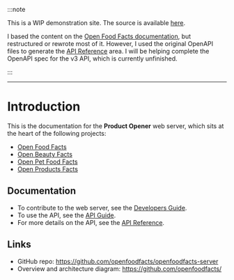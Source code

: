 :::note

<!-- vale off -->

This is a WIP demonstration site. The source is available [here](https://github.com/emertechie/docs-demo/).

I based the content on the [Open Food Facts documentation](https://openfoodfacts.github.io/openfoodfacts-server/), but restructured or rewrote most of it. However, I used the original OpenAPI files to generate the [API Reference](/docs/category/api-v2) area. I will be helping complete the OpenAPI spec for the v3 API, which is currently unfinished.

<!-- vale on -->

:::

---

# Introduction

This is the documentation for the **Product Opener** web server, which sits at the heart of the following projects:

- [Open Food Facts](https://world.openfoodfacts.org/)
- [Open Beauty Facts](https://world.openbeautyfacts.org/)
- [Open Pet Food Facts](https://world.openpetfoodfacts.org/)
- [Open Products Facts](https://world.openproductsfacts.org/)

<!-- This is the documentation for the **Product Opener** web server, which sits at the heart of the [Open Food Facts](https://world.openfoodfacts.org/) project. It also powers the sibling [Open Beauty Facts](https://world.openbeautyfacts.org/), [Open Pet Food Facts](https://world.openpetfoodfacts.org/), and [Open Products Facts](https://world.openproductsfacts.org/) projects. -->

## Documentation

- To contribute to the web server, see the [Developers Guide](/docs/developers-guide/intro).
- To use the API, see the [API Guide](/docs/api-guide/intro).
- For more details on the API, see the [API Reference](/docs/category/api-v2).

## Links

- GitHub repo: https://github.com/openfoodfacts/openfoodfacts-server
- Overview and architecture diagram: https://github.com/openfoodfacts/
